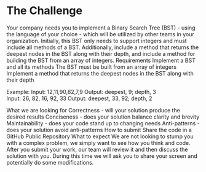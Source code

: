 # The Challenge

Your company needs you to implement a Binary Search Tree (BST) - using the language of your choice - which will be utilized by other teams in your organization. Initially, this BST only needs to support integers and must include all methods of a BST. 
Additionally, include a method that returns the deepest nodes in the BST along with their depth, and include a method for building the BST from an array of integers.
Requirements
Implement a BST and all its methods
The BST must be built from an array of integers
Implement a method that returns the deepest nodes in the BST along with their depth

Example:
  Input: 12,11,90,82,7,9
	Output: deepest, 9; depth, 3	
  Input: 26, 82, 16, 92, 33
	Output: deepest, 33, 92; depth, 2

What we are looking for
Correctness - will your solution produce the desired results
Conciseness - does your solution balance clarity and brevity
Maintainability - does your code stand up to changing needs
Anti-patterns - does your solution avoid anti-patterns
How to submit
Share the code in a GitHub Public Repository
What to expect
We are not looking to stump you with a complex problem, we simply want to see how you think and code. After you submit your work, our team will review it and then discuss the solution with you. 
During this time we will ask you to share your screen and potentially do some modifications.
